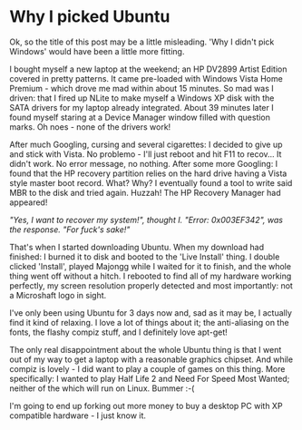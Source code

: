 # Why I picked Ubuntu

Ok, so the title of this post may be a little misleading. 'Why I didn't pick Windows' would have been a little more fitting. 

I bought myself a new laptop at the weekend; an HP DV2899 Artist Edition covered in pretty patterns. It came pre-loaded with Windows Vista Home Premium - which drove me mad within about 15 minutes. So mad was I driven: that I fired up NLite to make myself a Windows XP disk with the SATA drivers for my laptop already integrated. About 39 minutes later I found myself staring at a Device Manager window filled with question marks. Oh noes - none of the drivers work!

After much Googling, cursing and several cigarettes: I decided to give up and stick with Vista. No problemo - I'll just reboot and hit F11 to recov... It didn't work. No error message, no nothing. After some more Googling: I found that the HP recovery partition relies on the hard drive having a Vista style master boot record. What? Why? I eventually found a tool to write said MBR to the disk and tried again. Huzzah! The HP Recovery Manager had appeared!

*"Yes, I want to recover my system!", thought I.*
*"Error: 0x003EF342", was the response.* 
*"For fuck's sake!"* 

That's when I started downloading Ubuntu. When my download had finished: I burned it to disk and booted to the 'Live Install' thing. I double clicked 'Install', played Majongg while I waited for it to finish, and the whole thing went off without a hitch. I rebooted to find all of my hardware working perfectly, my screen resolution properly detected and most importantly: not a Microshaft logo in sight. 

I've only been using Ubuntu for 3 days now and, sad as it may be, I actually find it kind of relaxing. I love a lot of things about it; the anti-aliasing on the fonts, the flashy compiz stuff, and I definitely love apt-get!

The only real disappointment about the whole Ubuntu thing is that I went out of my way to get a laptop with a reasonable graphics chipset. And while compiz is lovely - I did want to play a couple of games on this thing. More specifically: I wanted to play Half Life 2 and Need For Speed Most Wanted; neither of the which will run on Linux. Bummer :-(

I'm going to end up forking out more money to buy a desktop PC with XP compatible hardware - I just know it.

